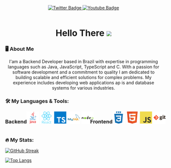 <div align="center">
<div id="badges">
  <a href="https://twitter.com/maccuci">
    <img src="https://img.shields.io/badge/Twitter-blue?style=for-the-badge&logo=twitter&logoColor=white" alt="Twitter Badge"/>
  </a>
  <a href="https://www.youtube.com/channel/UCSfQXgnG4UGP5hW1x0SKS0g">
    <img src="https://img.shields.io/badge/YouTube-red?style=for-the-badge&logo=youtube&logoColor=white" alt="Youtube Badge"/>
  </a>
</div>
<img src="https://komarev.com/ghpvc/?username=maccuci&style=flat-square&color=blue" alt=""/>
<h1>
  Hello There
  <img src="https://media.giphy.com/media/hvRJCLFzcasrR4ia7z/giphy.gif" width="30px"/>
</h1>
</div>

### :desktop_computer: About Me
<div align="center">
I'am a Backend Developer based in Brazil with expertise in programming languages such as Java, JavaScript, TypeScript and C. With a passion for software development and a commitment to quality I am dedicated to building scalable and efficient solutions for complex problems. My experience includes developing web applications ap is and database systems for various industries.
</div>

### :hammer_and_wrench: My Languages & Tools:
<div style="display: flex; justify-content: center;">
  <div style="display: flex;">
    <h3>Backend</h3>
    <img src="https://github.com/devicons/devicon/blob/master/icons/java/java-original-wordmark.svg" title="Java" alt="Java" width="40" height="40"/>&nbsp;
    <img src="https://github.com/devicons/devicon/blob/master/icons/react/react-original-wordmark.svg" title="React" alt="React" width="40" height="40"/>&nbsp;
    <img src="https://github.com/devicons/devicon/blob/master/icons/typescript/typescript-original.svg" title="TypeScript" alt="JavaScript" width="40" height="40"/>&nbsp;
    <img src="https://github.com/devicons/devicon/blob/master/icons/mysql/mysql-original-wordmark.svg" title="MySQL"  alt="MySQL" width="40" height="40"/>&nbsp;
    <img src="https://github.com/devicons/devicon/blob/master/icons/nodejs/nodejs-original-wordmark.svg" title="NodeJS" alt="NodeJS" width="40" height="40"/>&nbsp;
  </div>
  <div style="display: flex;">
    <h3>Frontend</h3>
    <img src="https://github.com/devicons/devicon/blob/master/icons/css3/css3-plain-wordmark.svg"  title="CSS3" alt="CSS" width="40" height="40"/>&nbsp;
    <img src="https://github.com/devicons/devicon/blob/master/icons/html5/html5-original.svg" title="HTML5" alt="HTML" width="40" height="40"/>&nbsp;
    <img src="https://github.com/devicons/devicon/blob/master/icons/javascript/javascript-original.svg" title="JavaScript" alt="JavaScript" width="40" height="40"/>&nbsp;
    <img src="https://github.com/devicons/devicon/blob/master/icons/git/git-original-wordmark.svg" title="Git" alt="Git" width="40" height="40"/>
  </div>
</div>

### :fire: My Stats:
  [![GitHub Streak](https://github-readme-streak-stats.herokuapp.com?user=maccuci&theme=dark)](https://git.io/streak-stats)

  [![Top Langs](https://github-readme-stats.vercel.app/api/top-langs/?username=maccuci&layout=compact&theme=dark)](https://github.com/anuraghazra/github-readme-stats)
<div style="display:flex; flex-direction: column; align-items:center;">
</div>
